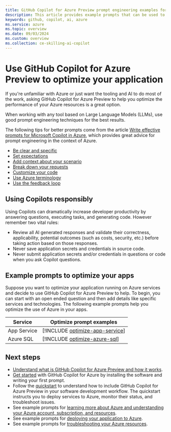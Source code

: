 ```yaml
---
title: GitHub Copilot for Azure Preview prompt engineering examples for optimizing your application
description: This article provides example prompts that can be used to help optimize your application in the cloud.
keywords: github, copilot, ai, azure
ms.service: azure
ms.topic: overview
ms.date: 09/03/2024
ms.custom: overview
ms.collection: ce-skilling-ai-copilot
---
```


# Use GitHub Copilot for Azure Preview to optimize your application

If you're unfamiliar with Azure or just want the tooling and AI to do most of the work, asking GitHub Copilot for Azure Preview to help you optimize the performance of your Azure resources is a great option.

When working with any tool based on Large Language Models (LLMs), use good prompt engineering techniques for the best results.

The following tips for better prompts come from the article [Write effective prompts for Microsoft Copilot in Azure](/azure/copilot/write-effective-prompts), which provides great advice for prompt engineering in the context of Azure.

- [Be clear and specific](/azure/copilot/write-effective-prompts#be-clear-and-specific)
- [Set expectations](/azure/copilot/write-effective-prompts#set-expectations)
- [Add context about your scenario](/azure/copilot/write-effective-prompts#add-context-about-your-scenario)
- [Break down your requests](/azure/copilot/write-effective-prompts#break-down-your-requests)
- [Customize your code](/azure/copilot/write-effective-prompts#customize-your-code)
- [Use Azure terminology](/azure/copilot/write-effective-prompts#use-azure-terminology)
- [Use the feedback loop](/azure/copilot/write-effective-prompts#use-the-feedback-loop)


## Using Copilots responsibly

Using Copilots can dramatically increase developer productivity by answering questions, executing tasks, and generating code. However remember two vital rules:

- Review all AI generated responses and validate their correctness, applicability, potential outcomes (such as costs, security, etc.) before taking action based on those responses.
- Never save application secrets and credentials in source code.
- Never submit application secrets and/or credentials in questions or code when you ask Copilot questions.


## Example prompts to optimize your apps

Suppose you want to optimize your application running on Azure services and decide to use GitHub Copilot for Azure Preview to help. To begin, you can start with an open ended question and then add details like specific services and technologies. The following example prompts help you optimize the use of Azure in your apps.

|Service|Optimize prompt examples|
|---|---|
|App Service|[!INCLUDE [optimize-app-service](./includes/optimize-app-service.md)]|
|Azure SQL|[!INCLUDE [optimize-azure-sql](./includes/optimize-azure-sql.md)]|


## Next steps

- [Understand what is GitHub Copilot for Azure Preview and how it works](introduction.md).
- [Get started](get-started.md) with GitHub Copilot for Azure by installing the software and writing your first prompt.
- Follow the [quickstart](quickstart-build-deploy-applications.md) to understand how to include GitHub Copilot for Azure Preview in your software development workflow. The quickstart instructs you to deploy services to Azure, monitor their status, and troubleshoot issues.
- See example prompts for [learning more about Azure and understanding your Azure account, subscription, and resources](learn-examples.md).
- See example prompts for [deploying your application to Azure](deploy-examples.md).
- See example prompts for [troubleshooting your Azure resources](troubleshoot-examples.md).